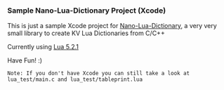 ### Sample Nano-Lua-Dictionary Project (Xcode)

This is just a sample Xcode project for [Nano-Lua-Dictionary](https://github.com/Goles/Nano-Lua-Dictionary), a very very small library to create KV Lua Dictionaries from C/C++

Currently using [Lua 5.2.1](http://www.lua.org/ftp/lua-5.2.1.tar.gz)

Have Fun! :)

```
Note: If you don't have Xcode you can still take a look at lua_test/main.c and lua_test/tableprint.lua
```
